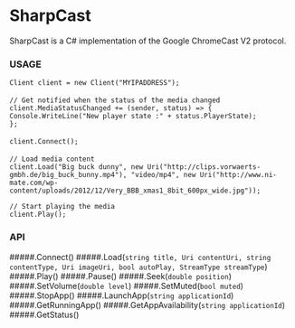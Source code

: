 SharpCast
=========

SharpCast is a C# implementation of the Google ChromeCast V2 protocol.

### USAGE

`Client client = new Client("MYIPADDRESS");`<br/><br/>
`// Get notified when the status of the media changed`<br/>
`client.MediaStatusChanged += (sender, status) => {`<br/>
    `Console.WriteLine("New player state :" + status.PlayerState);`<br/>
`};`<br/><br/>
`client.Connect();`<br/><br/>
`// Load media content`<br/>
`client.Load("Big buck dunny", new Uri("http://clips.vorwaerts-gmbh.de/big_buck_bunny.mp4"), "video/mp4", new Uri("http://www.ni-mate.com/wp-content/uploads/2012/12/Very_BBB_xmas1_8bit_600px_wide.jpg"));`<br/>

`// Start playing the media`<br/>
`client.Play();`<br/>

### API

#####.Connect()
#####.Load(`string title, Uri contentUri, string contentType, Uri imageUri, bool autoPlay, StreamType streamType`)
#####.Play()
#####.Pause()
#####.Seek(`double position`)
#####.SetVolume(`double level`)
#####.SetMuted(`bool muted`)
#####.StopApp()
#####.LaunchApp(`string applicationId`)
#####.GetRunningApp()
#####.GetAppAvailability(`string applicationId`)
#####.GetStatus()




